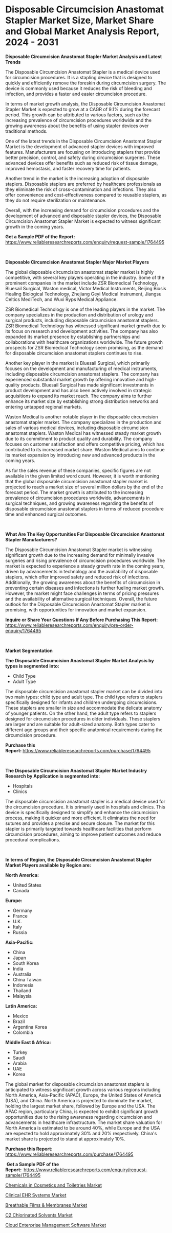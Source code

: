 <p><h1>Disposable Circumcision Anastomat Stapler Market Size, Market Share and Global Market Analysis Report, 2024 - 2031</h1></p><p><strong>Disposable Circumcision Anastomat Stapler Market Analysis and Latest Trends</strong></p>
<p><p>The Disposable Circumcision Anastomat Stapler is a medical device used for circumcision procedures. It is a stapling device that is designed to quickly and efficiently remove the foreskin during circumcision surgery. The device is commonly used because it reduces the risk of bleeding and infection, and provides a faster and easier circumcision procedure.</p><p>In terms of market growth analysis, the Disposable Circumcision Anastomat Stapler Market is expected to grow at a CAGR of 9.1% during the forecast period. This growth can be attributed to various factors, such as the increasing prevalence of circumcision procedures worldwide and the growing awareness about the benefits of using stapler devices over traditional methods.</p><p>One of the latest trends in the Disposable Circumcision Anastomat Stapler Market is the development of advanced stapler devices with improved features. Manufacturers are focusing on introducing staplers that provide better precision, control, and safety during circumcision surgeries. These advanced devices offer benefits such as reduced risk of tissue damage, improved hemostasis, and faster recovery time for patients.</p><p>Another trend in the market is the increasing adoption of disposable staplers. Disposable staplers are preferred by healthcare professionals as they eliminate the risk of cross-contamination and infections. They also offer convenience and cost-effectiveness compared to reusable staplers, as they do not require sterilization or maintenance.</p><p>Overall, with the increasing demand for circumcision procedures and the development of advanced and disposable stapler devices, the Disposable Circumcision Anastomat Stapler Market is expected to witness significant growth in the coming years.</p></p>
<p><strong>Get a Sample PDF of the Report:&nbsp;</strong> <a href="https://www.reliableresearchreports.com/enquiry/request-sample/1764495">https://www.reliableresearchreports.com/enquiry/request-sample/1764495</a></p>
<p>&nbsp;</p>
<p><strong>Disposable Circumcision Anastomat Stapler Major Market Players</strong></p>
<p><p>The global disposable circumcision anastomat stapler market is highly competitive, with several key players operating in the industry. Some of the prominent companies in the market include ZSR Biomedical Technology, Bluesail Surgical, Waston medical, Victor Medical Instruments, Beijing Biosis Healing Biological Technology, Zhejiang Geyi Medical Instrument, Jiangsu Celtics MediTech, and Wuxi Ryps Medical Appliance.</p><p>ZSR Biomedical Technology is one of the leading players in the market. The company specializes in the production and distribution of urology and surgical products, including disposable circumcision anastomat staplers. ZSR Biomedical Technology has witnessed significant market growth due to its focus on research and development activities. The company has also expanded its market presence by establishing partnerships and collaborations with healthcare organizations worldwide. The future growth prospects for ZSR Biomedical Technology seem promising, as the demand for disposable circumcision anastomat staplers continues to rise.</p><p>Another key player in the market is Bluesail Surgical, which primarily focuses on the development and manufacturing of medical instruments, including disposable circumcision anastomat staplers. The company has experienced substantial market growth by offering innovative and high-quality products. Bluesail Surgical has made significant investments in product development and has also been actively involved in strategic acquisitions to expand its market reach. The company aims to further enhance its market size by establishing strong distribution networks and entering untapped regional markets.</p><p>Waston Medical is another notable player in the disposable circumcision anastomat stapler market. The company specializes in the production and sales of various medical devices, including disposable circumcision anastomat staplers. Waston Medical has witnessed steady market growth due to its commitment to product quality and durability. The company focuses on customer satisfaction and offers competitive pricing, which has contributed to its increased market share. Waston Medical aims to continue its market expansion by introducing new and advanced products in the coming years.</p><p>As for the sales revenue of these companies, specific figures are not available in the given limited word count. However, it is worth mentioning that the global disposable circumcision anastomat stapler market is projected to reach a market size of several million dollars by the end of the forecast period. The market growth is attributed to the increasing prevalence of circumcision procedures worldwide, advancements in surgical techniques, and growing awareness regarding the benefits of disposable circumcision anastomat staplers in terms of reduced procedure time and enhanced surgical outcomes.</p></p>
<p>&nbsp;</p>
<p><strong>What Are The Key Opportunities For Disposable Circumcision Anastomat Stapler Manufacturers?</strong></p>
<p><p>The Disposable Circumcision Anastomat Stapler market is witnessing significant growth due to the increasing demand for minimally invasive surgeries and rising prevalence of circumcision procedures worldwide. The market is expected to experience a steady growth rate in the coming years, driven by advancements in technology and the availability of disposable staplers, which offer improved safety and reduced risk of infections. Additionally, the growing awareness about the benefits of circumcision in preventing certain diseases and infections is further fueling market growth. However, the market might face challenges in terms of pricing pressures and the availability of alternative surgical techniques. Overall, the future outlook for the Disposable Circumcision Anastomat Stapler market is promising, with opportunities for innovation and market expansion.</p></p>
<p><strong>Inquire or Share Your Questions If Any Before Purchasing This Report:</strong> <a href="https://www.reliableresearchreports.com/enquiry/pre-order-enquiry/1764495">https://www.reliableresearchreports.com/enquiry/pre-order-enquiry/1764495</a></p>
<p>&nbsp;</p>
<p><strong>Market Segmentation</strong></p>
<p><strong>The Disposable Circumcision Anastomat Stapler Market Analysis by types is segmented into:</strong></p>
<p><ul><li>Child Type</li><li>Adult Type</li></ul></p>
<p><p>The disposable circumcision anastomat stapler market can be divided into two main types: child type and adult type. The child type refers to staplers specifically designed for infants and children undergoing circumcisions. These staplers are smaller in size and accommodate the delicate anatomy of younger patients. On the other hand, the adult type refers to staplers designed for circumcision procedures in older individuals. These staplers are larger and are suitable for adult-sized anatomy. Both types cater to different age groups and their specific anatomical requirements during the circumcision procedure.</p></p>
<p><strong>Purchase this Report:&nbsp;</strong><a href="https://www.reliableresearchreports.com/purchase/1764495">https://www.reliableresearchreports.com/purchase/1764495</a></p>
<p>&nbsp;</p>
<p><strong>The Disposable Circumcision Anastomat Stapler Market Industry Research by Application is segmented into:</strong></p>
<p><ul><li>Hospitals</li><li>Clinics</li></ul></p>
<p><p>The disposable circumcision anastomat stapler is a medical device used for the circumcision procedure. It is primarily used in hospitals and clinics. This device is specifically designed to simplify and enhance the circumcision process, making it quicker and more efficient. It eliminates the need for sutures and provides a precise and secure closure. The market for this stapler is primarily targeted towards healthcare facilities that perform circumcision procedures, aiming to improve patient outcomes and reduce procedural complications.</p></p>
<p>&nbsp;</p>
<p><strong>In terms of Region, the Disposable Circumcision Anastomat Stapler Market Players available by Region are:</strong></p>
<p>
    <p> <strong> North America: </strong>
        <ul>
            <li>United States</li>
            <li>Canada</li>
        </ul>
        </p> 
    <p> <strong> Europe: </strong>
        <ul>
            <li>Germany</li>
            <li>France</li>
            <li>U.K.</li>
            <li>Italy</li>
            <li>Russia</li>
        </ul>
        </p> 
    <p> <strong> Asia-Pacific: </strong>
        <ul>
            <li>China</li>
            <li>Japan</li>
            <li>South Korea</li>
            <li>India</li>
            <li>Australia</li>
            <li>China Taiwan</li>
            <li>Indonesia</li>
            <li>Thailand</li>
            <li>Malaysia</li>
        </ul>
        </p> 
    <p> <strong> Latin America: </strong>
        <ul>
            <li>Mexico</li>
            <li>Brazil</li>
            <li>Argentina Korea</li>
            <li>Colombia</li>
        </ul>
        </p> 
    <p> <strong> Middle East & Africa: </strong>
        <ul>
            <li>Turkey</li>
            <li>Saudi</li>
            <li>Arabia</li>
            <li>UAE</li>
            <li>Korea</li>
        </ul>
    </p>
    </p>
<p><p>The global market for disposable circumcision anastomat staplers is anticipated to witness significant growth across various regions including North America, Asia-Pacific (APAC), Europe, the United States of America (USA), and China. North America is projected to dominate the market, holding the largest market share, followed by Europe and the USA. The APAC region, particularly China, is expected to exhibit significant growth opportunities due to the rising awareness regarding circumcision and advancements in healthcare infrastructure. The market share valuation for North America is estimated to be around 40%, while Europe and the USA are expected to hold approximately 30% and 20% respectively. China's market share is projected to stand at approximately 10%.</p></p>
<p><strong>Purchase this Report: </strong><a href="https://www.reliableresearchreports.com/purchase/1764495">https://www.reliableresearchreports.com/purchase/1764495</a></p>
<p>&nbsp;<strong>Get a Sample PDF of the Report:&nbsp;&nbsp;</strong><a href="https://www.reliableresearchreports.com/enquiry/request-sample/1764495">https://www.reliableresearchreports.com/enquiry/request-sample/1764495</a></p>
<p><strong></strong></p>
<p><p><a href="https://www.linkedin.com/pulse/chemicals-cosmetics-toiletries-market-size-growth-outlook-nxjxe?trackingId=qHrlYUNsT0y3dVgb1Lt1ag%3D%3D">Chemicals in Cosmetics and Toiletries Market</a></p><p><a href="https://www.linkedin.com/pulse/clinical-ehr-systems-market-dynamics-2024-2031-also-its-trends-pn9le?trackingId=AeGPmKb4Tt6JD1JBNogQEA%3D%3D">Clinical EHR Systems Market</a></p><p><a href="https://www.linkedin.com/pulse/decoding-breathable-films-amp-membranes-market-deep-hb9ue?trackingId=9WQFCS%2BMT8%2B7xHjWPRd7qA%3D%3D">Breathable Films & Membranes Market</a></p><p><a href="https://www.linkedin.com/pulse/c2-chlorinated-solvents-market-insights-players-forecast-till-eojne?trackingId=3zOG3z%2FzQpWwYIX2jpS4bA%3D%3D">C2 Chlorinated Solvents Market</a></p><p><a href="https://www.linkedin.com/pulse/cloud-enterprise-management-software-market-size-share-zvg1e?trackingId=96PACJ9fQsOGAskHR%2FhsKw%3D%3D">Cloud Enterprise Management Software Market</a></p></p>
